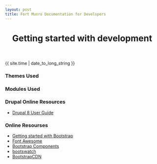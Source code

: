 ```yaml
---
layout: post
title: Fort Munro Documentation for Developers
---
```


<html>
<head>
    <title>{{ page.title }}</title>
</head>
<body> 
<header>
<h1> Getting started with development</h1>
</header>
<p>{{ site.time | date_to_long_string }}</p>
    <h3>Themes Used</h3>
    <h3>Modules Used</h3>
    <h3>Drupal Online Resources</h3>
    <ul>
      <li><a href="https://www.drupal.org/docs/user_guide/en/index.html">Drupal 8 User Guide</a></li>
      </ul>
    <h3>Online Resourses</h3>
    <ul>
      <li><a href="https://getbootstrap.com/docs/4.0/getting-started/introduction/">Getting started with Bootstrap</a></li>
      <li><a href="https://fontawesome.com/">Font Awesome</a></li>
      <li><a href="https://getbootstrap.com/docs/4.0/components/">Bootstrap Components</a></li>
      <li><a href="https://bootswatch.com/">bootswatch</a></li>
      <li><a href="https://www.bootstrapcdn.com/">BootstrapCDN</a></li>
  </ul>
  
</body>
</html>
